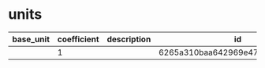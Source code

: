# units
|base_unit|coefficient|description|id|is_error|name|
|--|--|--|--|--|--|
||1||6265a310baa642969e47d6d2f5136332|True|грамм|